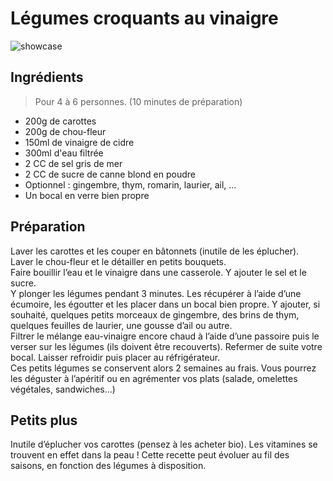 # Légumes croquants au vinaigre

![showcase](http://123veggie.fr/wp-content/uploads/2015/01/L%C3%A9gumes-au-vinaigre7.jpg)

## Ingrédients

> Pour 4 à 6 personnes. (10 minutes de préparation)

* 200g de carottes
* 200g de chou-fleur
* 150ml de vinaigre de cidre
* 300ml d'eau filtrée
* 2 CC de sel gris de mer
* 2 CC de sucre de canne blond en poudre
* Optionnel : gingembre, thym, romarin, laurier, ail, ...
* Un bocal en verre bien propre

## Préparation

Laver les carottes et les couper en bâtonnets (inutile de les éplucher).  
Laver le chou-fleur et le détailler en petits bouquets.  
Faire bouillir l’eau et le vinaigre dans une casserole. Y ajouter le sel et le sucre.  
Y plonger les légumes pendant 3 minutes. Les récupérer à l’aide d’une écumoire, les égoutter et les placer dans un bocal bien propre. Y ajouter, si souhaité, quelques petits morceaux de gingembre, des brins de thym, quelques feuilles de laurier, une gousse d’ail ou autre.  
Filtrer le mélange eau-vinaigre encore chaud à l’aide d’une passoire puis le verser sur les légumes (ils doivent être recouverts). Refermer de suite votre bocal. Laisser refroidir puis placer au réfrigérateur.  
Ces petits légumes se conservent alors 2 semaines au frais. Vous pourrez les déguster à l’apéritif ou en agrémenter vos plats (salade, omelettes végétales, sandwiches…)

## Petits plus

Inutile d’éplucher vos carottes (pensez à les acheter bio). Les vitamines se trouvent en effet dans la peau !
Cette recette peut évoluer au fil des saisons, en fonction des légumes à disposition.
